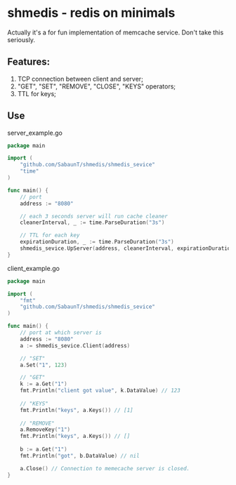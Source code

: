 # shmedis - redis on minimals
Actually it's a for fun implementation of memcache service. Don't take this seriously.

## Features:
1. TCP connection between client and server;
2. "GET", "SET", "REMOVE", "CLOSE", "KEYS" operators;
3. TTL for keys;

## Use
server_example.go
```go
package main

import (
	"github.com/SabaunT/shmedis/shmedis_sevice"
	"time"
)

func main() {
    // port 
    address := "8080"

    // each 3 seconds server will run cache cleaner 
    cleanerInterval, _ := time.ParseDuration("3s")

    // TTL for each key
    expirationDuration, _ := time.ParseDuration("3s")
    shmedis_sevice.UpServer(address, cleanerInterval, expirationDuration)
}
```

client_example.go
```go
package main

import (
	"fmt"
	"github.com/SabaunT/shmedis/shmedis_sevice"
)

func main() {
    // port at which server is
    address := "8080"
    a := shmedis_sevice.Client(address)

    // "SET"
    a.Set("1", 123)

    // "GET"
    k := a.Get("1")
    fmt.Println("client got value", k.DataValue) // 123
    
    // "KEYS"
    fmt.Println("keys", a.Keys()) // [1]
	
    // "REMOVE"
    a.RemoveKey("1")
    fmt.Println("keys", a.Keys()) // []
	
    b := a.Get("1")
    fmt.Println("got", b.DataValue) // nil

    a.Close() // Connection to memecache server is closed.
}
```

